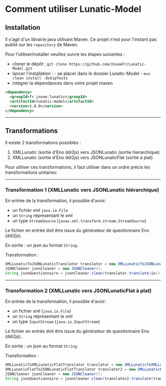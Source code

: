 # Comment utiliser Lunatic-Model

## Installation

Il s'agit d'un librairie java utilisant Maven.
Ce projet n'est pour l'instant pas publié sur les `repository` de Maven.

Pour l'utiliser/installer veuillez suivre les étapes suivantes :

- cloner le dépôt : `git clone https://github.com/InseeFr/Lunatic-Model.git`
- lancer l'installation : - se placer dans le dossier Lunatic-Model - `mvn clean install -DskipTests`
- intégrer la dépendances dans votre projet maven

```xml
<dependency>
  <groupId>fr.insee.lunatic</groupId>
  <artifactId>lunatic-model</artifactId>
  <version>1.0.0</version>
</dependency>
```

---

## Transformations

Il existe 2 transformations possibles :

1. XMLLunatic (sortie d'Eno ddi2js) vers JSONLunatic (sortie hiérarchique)
2. XMLLunatic (sortie d'Eno ddi2js) vers JSONLunaticFlat (sortie à plat)

Pour utiliser ces transformations, il faut utiliser dans un ordre précis les transformations unitaires:

---

### Transformation 1 (XMLLunatic vers JSONLunatic hiérarchique)

En entrée de la transformation, il possible d'avoir:

- un fichier xml `java.io.File`
- un `String` répresentant le xml
- un type `StreamSource` (`javax.xml.transform.stream.StreamSource`)

Le fichier en entrée doit être issue du générateur de questionnaire Eno (ddi2js).

En sortie : un json au format `String`.

Transformation :

```java
XMLLunaticToJSONLunaticTranslator translator = new XMLLunaticToJSONLunaticTranslator();
JSONCleaner jsonCleaner = new JSONCleaner();
String jsonQuestionnaire = jsonCleaner.clean(translator.translate(in));
```

---

### Transformation 2 (XMLLunatic vers JSONLunaticFlat à plat)

En entrée de la transformation, il possible d'avoir:

- un fichier xml (`java.io.File`)
- un `String` répresentant le xml
- un type `InputStream` (`java.io.InputStream`)

Le fichier en entrée doit être issue du générateur de questionnaire Eno (ddi2js).

En sortie : un json au format `String`.

Transformation :

```java
XMLLunaticToXMLLunaticFlatTranslator translator = new XMLLunaticToXMLLunaticFlatTranslator();
XMLLunaticFlatToJSONLunaticFlatTranslator translator2 = new XMLLunaticFlatToJSONLunaticFlatTranslator();
JSONCleaner jsonCleaner = new JSONCleaner();
String jsonQuestionnaire = jsonCleaner.clean(translator2.translate(translator.generate(in)));
```
